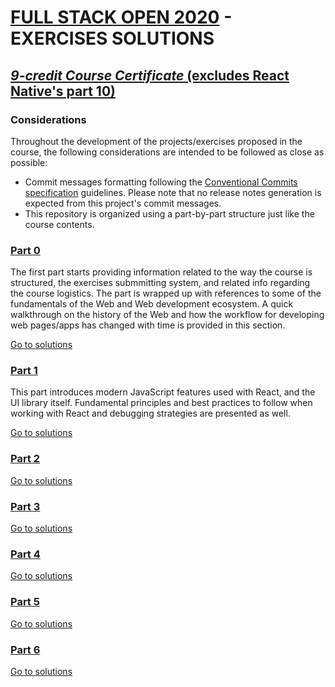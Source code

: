 # [FULL STACK OPEN 2020](https://fullstackopen.com/en) - EXERCISES SOLUTIONS

## [**_9-credit Course Certificate_** (excludes React Native's part 10)](https://studies.cs.helsinki.fi/stats/api/certificate/fullstackopen/en/6cdce10cc2d1048b89de510b1bcf055f)

### Considerations

Throughout the development of the projects/exercises proposed in the course, the following considerations are intended to be followed as close as possible:

- Commit messages formatting following the [Conventional Commits specification](https://www.conventionalcommits.org/en/v1.0.0/#specification) guidelines. Please note that no release notes generation is expected from this project's commit messages.
- This repository is organized using a part-by-part structure just like the course contents.  

### [Part 0](https://fullstackopen.com/en/part0)

The first part starts providing information related to the way the course is structured, the exercises submmitting system, and related info regarding the course logistics. The part is wrapped up with references to some of the fundamentals of the Web and Web development ecosystem. A quick walkthrough on the history of the Web and how the workflow for developing web pages/apps has changed with time is provided in this section.

[Go to solutions](./part0)

### [Part 1](https://fullstackopen.com/en/part1)

This part introduces modern JavaScript features used with React, and the UI library itself. Fundamental principles and best practices to follow when working with React and debugging strategies are presented as well.

[Go to solutions](./part1)

### [Part 2](https://fullstackopen.com/en/part2)

[Go to solutions](./part2)

### [Part 3](https://fullstackopen.com/en/part3)

[Go to solutions](https://github.com/jaureguio/full-stack-open-part3)

### [Part 4](https://fullstackopen.com/en/part4)

[Go to solutions](./part4)

### [Part 5](https://fullstackopen.com/en/part5)

[Go to solutions](./part5)

### [Part 6](https://fullstackopen.com/en/part6)

[Go to solutions](./part6)
